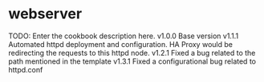 # webserver

TODO: Enter the cookbook description here.
v1.0.0		Base version
v1.1.1		Automated httpd deployment and configuration. HA Proxy would be redirecting the requests to this httpd node.
v1.2.1		Fixed a bug related to the path mentioned in the template
v1.3.1		Fixed a configurational bug related to httpd.conf 
